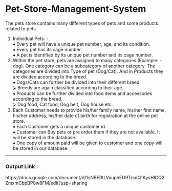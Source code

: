 # Pet-Store-Management-System

The pets store contains many different types of pets and some products related  to pets. 
1. Individual Pets: - <br>
♦ Every pet will have a unique pet number, age, and its condition. <br>
♦ Every pet has its cage number. <br>
♦ A pet is identified by its unique pet number and its cage number. <br>
2. Within the pet store, pets are assigned to many categories (Example:  - dog). One category can be a subcategory of another category. The  categories are divided into Type of pet (Dog/Cat). And in Products  they are divided according to the breed.<br>
♦ Dogs/Cats can further be divided into their different breed.<br> 
⮚ Breeds are again classified according to their age. <br>
♦ Products can be further divided into food items and accessories  according to the breed. <br>
⮚ Dog food, Cat food, Dog belt, Dog house etc. <br>
3. Each Customer needs to provide his/her family name, his/her first  name, his/her address, his/her date of birth for registration at the  online pet store.  <br>
♦ Each Customer gets a unique customer id. <br>
♦ Customer can Buy pets or pre order them if they are not available.  It will be stored in the database. <br>
♦ One copy of amount paid will be given to customer and one copy  will be stored in our database.<br>
<hr>
<h3>Output Link :</h3> 
https://docs.google.com/document/d/1sNBFRtLVauphEU9TrsdQ1KysHICQ2ZmxmCbpBP8w8FM/edit?usp=sharing
